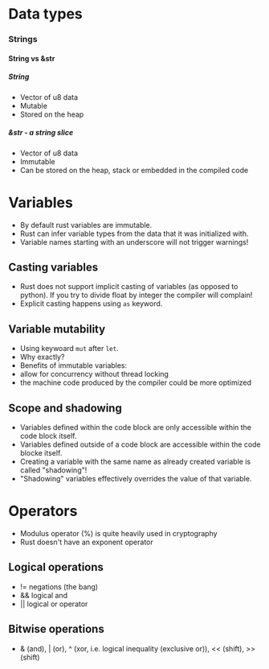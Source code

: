 # Data types

### Strings
#### String vs &str
##### String
- Vector of u8 data
- Mutable
- Stored on the heap

##### &str - a string slice
- Vector of u8 data
- Immutable
- Can be stored on the heap, stack or embedded in the compiled code

# Variables
- By default rust variables are immutable.
- Rust can infer variable types from the data that it was initialized with.
- Variable names starting with an underscore will not trigger warnings!

## Casting variables
- Rust does not support implicit casting of variables (as opposed to python).
If you try to divide float by integer the compiler will complain!
- Explicit casting happens using `as` keyword.

## Variable mutability
- Using keywoard `mut` after `let`.
- Why exactly?
- Benefits of immutable variables:
 - allow for concurrency without thread locking
 - the machine code produced by the compiler could be more optimized

## Scope and shadowing
- Variables defined within the code block are only accessible within the code block itself.
- Variables defined outside of a code block are accessible within the code blocke itself.
- Creating a variable with the same name as already created variable is called "shadowing"!
- "Shadowing" variables effectively overrides the value of that variable.

# Operators
- Modulus operator (%) is quite heavily used in cryptography
- Rust doesn't have an exponent operator

## Logical operations
- != negations (the bang)
- && logical and
- || logical or operator

## Bitwise operations
- & (and), | (or), ^ (xor, i.e. logical inequality (exclusive or)), << (shift), >> (shift)
